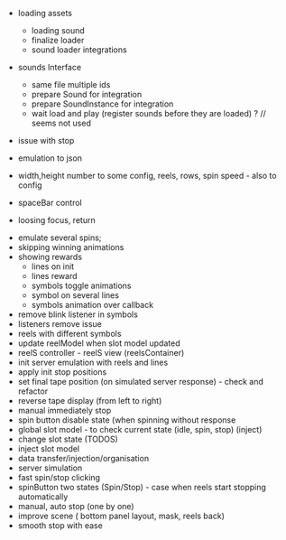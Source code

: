 
- loading assets
    + loading sound
    + finalize loader
    + sound loader integrations

- sounds Interface
    - same file multiple ids
    - prepare Sound for integration
    - prepare SoundInstance for integration
    - wait load and play (register sounds before they are loaded) ? // seems not used

- issue with stop
- emulation to json
- width,height number to some config, reels, rows, spin speed - also to config
- spaceBar control
- loosing focus, return

+ emulate several spins;
+ skipping winning animations
+ showing rewards
    + lines on init
    + lines reward
    + symbols toggle animations
    + symbol on several lines
    + symbols animation over callback
+ remove blink listener in symbols
+ listeners remove issue
+ reels with different symbols
+ update reelModel when slot model updated
+ reelS  controller - reelS view (reelsContainer)
+ init server emulation with reels and lines
+ apply init stop positions
+ set final tape position (on simulated server response) - check and refactor
+ reverse tape display (from left to right)
+ manual immediately stop
+ spin button disable state (when spinning without response
+ global slot model - to check current state (idle, spin, stop) (inject)
+ change slot state (TODOS)
+ inject slot model
+ data transfer/injection/organisation
+ server simulation
+ fast spin/stop clicking
+ spinButton two states (Spin/Stop) - case when reels start stopping automatically
+ manual, auto stop (one by one)
+ improve scene ( bottom panel layout, mask, reels back)
+ smooth stop with ease


